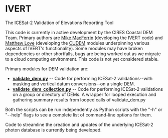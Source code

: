 # IVERT
The ICESat-2 Validation of Elevations Reporting Tool

This code is currently in active development by the CIRES Coastal DEM Team. Primary authors are [Mike MacFerrin](https://github.com/mmacferrin) (developing the IVERT code) and [Matthew Love](https://github.com/matth-love) (developing the [CUDEM](https://github.com/ciresdem/cudem) modules underpinning various aspects of IVERT's functionality). Some modules may have broken dependencies or other shortfalls, bugs are being worked out as we migrate to a cloud computing environment. This code is not yet considered stable.

Primary modules for DEM validation are:

- **[validate_dem.py](https://github.com/ciresdem/IVERT/blob/main/src/validate_dem.py)** -- Code for performing ICESat-2 validations--with masking and vertical datum conversions--on a single DEM.
- **[validate_dem_collection.py](https://github.com/ciresdem/IVERT/blob/main/src/validate_dem_collection.py)** -- Code for performing ICESat-2 validations on a group or directory of DEMs. A wrapper for looped execution and gathering summary results from looped calls of validate_dem.py

Both the scripts can be run independently as Python scripts with the "-h" or "--help" flags to see a complete list of command-line options for them.

Code to streamline the creation and updates of the underlying ICESat-2 photon database is currently being developed.
